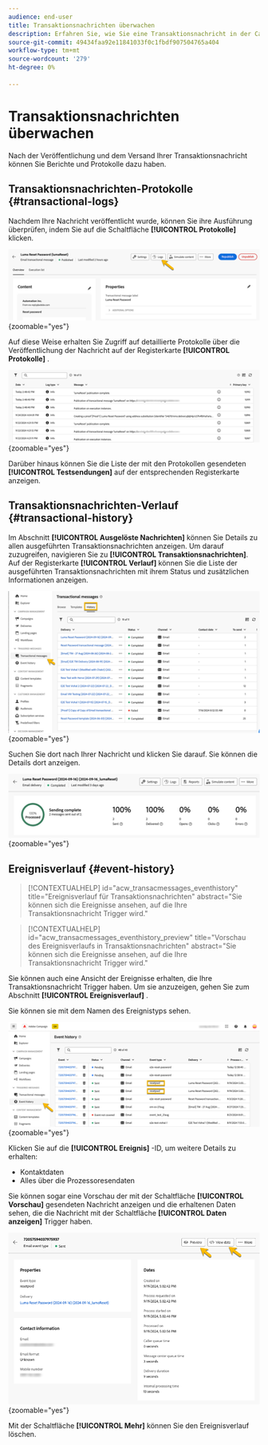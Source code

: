 ```yaml
---
audience: end-user
title: Transaktionsnachrichten überwachen
description: Erfahren Sie, wie Sie eine Transaktionsnachricht in der Campaign-Webbenutzeroberfläche überwachen.
source-git-commit: 49434faa92e11841033f0c1fbdf907504765a404
workflow-type: tm+mt
source-wordcount: '279'
ht-degree: 0%

---
```


# Transaktionsnachrichten überwachen

Nach der Veröffentlichung und dem Versand Ihrer Transaktionsnachricht können Sie Berichte und Protokolle dazu haben.

## Transaktionsnachrichten-Protokolle {#transactional-logs}

Nachdem Ihre Nachricht veröffentlicht wurde, können Sie ihre Ausführung überprüfen, indem Sie auf die Schaltfläche **[!UICONTROL Protokolle]** klicken.

![](assets/transactional-logs.png){zoomable="yes"}

Auf diese Weise erhalten Sie Zugriff auf detaillierte Protokolle über die Veröffentlichung der Nachricht auf der Registerkarte **[!UICONTROL Protokolle]** .

![](assets/transactional-logslist.png){zoomable="yes"}

Darüber hinaus können Sie die Liste der mit den Protokollen gesendeten **[!UICONTROL Testsendungen]** auf der entsprechenden Registerkarte anzeigen.

## Transaktionsnachrichten-Verlauf {#transactional-history}

Im Abschnitt **[!UICONTROL Ausgelöste Nachrichten]** können Sie Details zu allen ausgeführten Transaktionsnachrichten anzeigen. Um darauf zuzugreifen, navigieren Sie zu **[!UICONTROL Transaktionsnachrichten]**. Auf der Registerkarte **[!UICONTROL Verlauf]** können Sie die Liste der ausgeführten Transaktionsnachrichten mit ihrem Status und zusätzlichen Informationen anzeigen.

![](assets/transactional-history.png){zoomable="yes"}

Suchen Sie dort nach Ihrer Nachricht und klicken Sie darauf.
Sie können die Details dort anzeigen.

![](assets/transactional-reporting.png){zoomable="yes"}

## Ereignisverlauf {#event-history}

>[!CONTEXTUALHELP]
>id="acw_transacmessages_eventhistory"
>title="Ereignisverlauf für Transaktionsnachrichten"
>abstract="Sie können sich die Ereignisse ansehen, auf die Ihre Transaktionsnachricht Trigger wird."

>[!CONTEXTUALHELP]
>id="acw_transacmessages_eventhistory_preview"
>title="Vorschau des Ereignisverlaufs in Transaktionsnachrichten"
>abstract="Sie können sich die Ereignisse ansehen, auf die Ihre Transaktionsnachricht Trigger wird."

Sie können auch eine Ansicht der Ereignisse erhalten, die Ihre Transaktionsnachricht Trigger haben.
Um sie anzuzeigen, gehen Sie zum Abschnitt **[!UICONTROL Ereignisverlauf]** .

Sie können sie mit dem Namen des Ereignistyps sehen.

![](assets/event-history.png){zoomable="yes"}

Klicken Sie auf die **[!UICONTROL Ereignis]** -ID, um weitere Details zu erhalten:

* Kontaktdaten
* Alles über die Prozessoresendaten

Sie können sogar eine Vorschau der mit der Schaltfläche **[!UICONTROL Vorschau]** gesendeten Nachricht anzeigen und die erhaltenen Daten sehen, die die Nachricht mit der Schaltfläche **[!UICONTROL Daten anzeigen]** Trigger haben.

![](assets/event-details.png){zoomable="yes"}

Mit der Schaltfläche **[!UICONTROL Mehr]** können Sie den Ereignisverlauf löschen.
